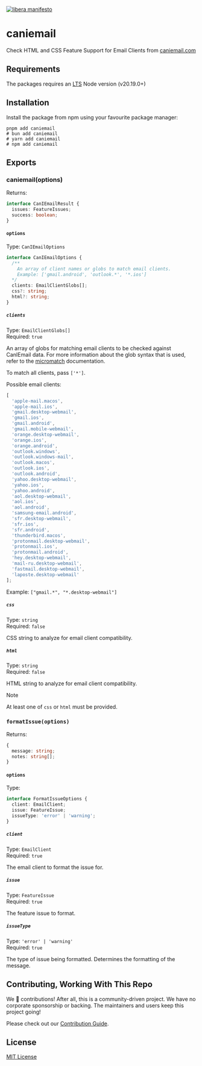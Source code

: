 [![libera manifesto](https://img.shields.io/badge/libera-manifesto-lightgrey.svg)](https://liberamanifesto.com)

# caniemail

Check HTML and CSS Feature Support for Email Clients from [caniemail.com](https://caniemail.com)

## Requirements

The packages requires an [LTS](https://github.com/nodejs/Release) Node version (v20.19.0+)

## Installation

Install the package from npm using your favourite package manager:

```shell
pnpm add caniemail
# bun add caniemail
# yarn add caniemail
# npm add caniemail
```

## Exports

### caniemail(options)

Returns:

```typescript
interface CanIEmailResult {
  issues: FeatureIssues;
  success: boolean;
}
```

#### `options`

Type: `CanIEmailOptions`

```typescript
interface CanIEmailOptions {
  /**
    An array of client names or globs to match email clients.
    Example: ['gmail.android', 'outlook.*', '*.ios']
  */
  clients: EmailClientGlobs[];
  css?: string;
  html?: string;
}
```

##### `clients`

Type: `EmailClientGlobs[]`<br>
Required: `true`

An array of globs for matching email clients to be checked against CanIEmail data. For more information about the glob syntax that is used, refer to the [micromatch](https://www.npmjs.com/package/micromatch) documentation.

To match all clients, pass `['*']`.

Possible email clients:

```javascript
[
  'apple-mail.macos',
  'apple-mail.ios',
  'gmail.desktop-webmail',
  'gmail.ios',
  'gmail.android',
  'gmail.mobile-webmail',
  'orange.desktop-webmail',
  'orange.ios',
  'orange.android',
  'outlook.windows',
  'outlook.windows-mail',
  'outlook.macos',
  'outlook.ios',
  'outlook.android',
  'yahoo.desktop-webmail',
  'yahoo.ios',
  'yahoo.android',
  'aol.desktop-webmail',
  'aol.ios',
  'aol.android',
  'samsung-email.android',
  'sfr.desktop-webmail',
  'sfr.ios',
  'sfr.android',
  'thunderbird.macos',
  'protonmail.desktop-webmail',
  'protonmail.ios',
  'protonmail.android',
  'hey.desktop-webmail',
  'mail-ru.desktop-webmail',
  'fastmail.desktop-webmail',
  'laposte.desktop-webmail'
];
```

Example: `["gmail.*", "*.desktop-webmail"]`

##### `css`

Type: `string`<br>
Required: `false`

CSS string to analyze for email client compatibility.

##### `html`

Type: `string`<br>
Required: `false`

HTML string to analyze for email client compatibility.

> [!NOTE]  
> At least one of `css` or `html` must be provided.

### `formatIssue(options)`

Returns:

```typescript
{
  message: string;
  notes: string[];
}
```

#### `options`

Type:

```typescript
interface FormatIssueOptions {
  client: EmailClient;
  issue: FeatureIssue;
  issueType: 'error' | 'warning';
}
```

##### `client`

Type: `EmailClient`<br>
Required: `true`

The email client to format the issue for.

##### `issue`

Type: `FeatureIssue`<br>
Required: `true`

The feature issue to format.

##### `issueType`

Type: `'error' | 'warning'`<br>
Required: `true`

The type of issue being formatted. Determines the formatting of the message.

## Contributing, Working With This Repo

We 💛 contributions! After all, this is a community-driven project. We have no corporate sponsorship or backing. The maintainers and users keep this project going!

Please check out our [Contribution Guide](./CONTRIBUTING.md).

## License

[MIT License](./LICENSE.md)

